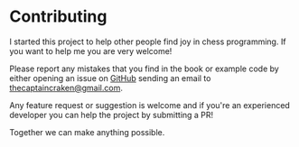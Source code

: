 # Contributing

I started this project to help other people find joy in chess programming. If you want to help me you are very welcome!

Please report any mistakes that you find in the book or example code by either opening an issue on [GitHub](www.github.com/thecaptaincraken/chess-bot-maker) sending an email to <thecaptaincraken@gmail.com>.

Any feature request or suggestion is welcome and if you're an experienced developer you can help the project by submitting a PR!

Together we can make anything possible.
